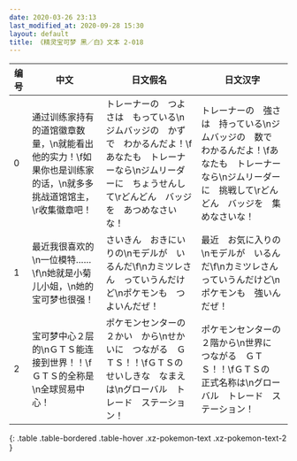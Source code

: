 ```yaml
---
date: 2020-03-26 23:13
last_modified_at: 2020-09-28 15:30
layout: default
title: 《精灵宝可梦 黑／白》文本 2-018
---
```

| 编号 | 中文 | 日文假名 | 日文汉字 |
| ---- | ---- | ---- | --- |
| 0 | 通过训练家持有的道馆徽章数量，\n就能看出他的实力！\f如果你也是训练家的话，\n就多多挑战道馆馆主，\r收集徽章吧！ | トレーナーの　つよさは　もっている\nジムバッジの　かずで　わかるんだよ！\fあなたも　トレーナーなら\nジムリーダーに　ちょうせんして\rどんどん　バッジを　あつめなさいな！ | トレーナーの　強さは　持っている\nジムバッジの　数で　わかるんだよ！\fあなたも　トレーナーなら\nジムリーダーに　挑戦して\rどんどん　バッジを　集めなさいな！ |
| 1 | 最近我很喜欢的\n一位模特……\f\n她就是小菊儿小姐，\n她的宝可梦也很强！ | さいきん　おきにいりの\nモデルが　いるんだ\f\nカミツレさん　っていうんだけど\nポケモンも　つよいんだぜ！ | 最近　お気に入りの\nモデルが　いるんだ\f\nカミツレさん　っていうんだけど\nポケモンも　強いんだぜ！ |
| 2 | 宝可梦中心２层的\nＧＴＳ能连接到世界！！\fＧＴＳ的全称是\n全球贸易中心！ | ポケモンセンターの　２かい　から\nせかいに　つながる　ＧＴＳ！！\fＧＴＳの　せいしきな　なまえは\nグローバル　トレード　ステーション！ | ポケモンセンターの　２階から\n世界に　つながる　ＧＴＳ！！\fＧＴＳの　正式名称は\nグローバル　トレード　ステーション！ |
{: .table .table-bordered .table-hover .xz-pokemon-text .xz-pokemon-text-2 }
